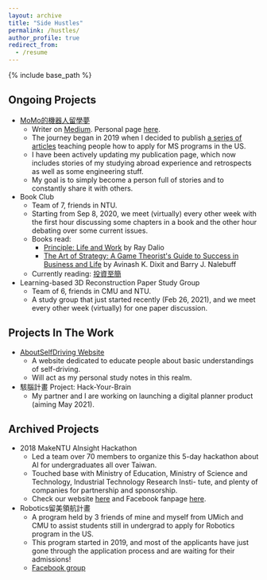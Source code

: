 ```yaml
---
layout: archive
title: "Side Hustles"
permalink: /hustles/
author_profile: true
redirect_from:
  - /resume
---
```


{% include base_path %}

## Ongoing Projects
* [MoMo的機器人留學夢](https://medium.com/momo%E7%9A%84%E6%A9%9F%E5%99%A8%E4%BA%BA%E7%95%99%E5%AD%B8%E5%A4%A2/%E6%96%87%E5%8C%96%E8%A1%9D%E7%AA%81%E8%88%87%E8%AA%8D%E5%90%8C-%E7%95%99%E7%BE%8E%E7%AC%AC%E4%BA%8C%E5%B9%B4-21ac544c70de)
  * Writer on [Medium](https://medium.com/). Personal page [here](https://evamo0508.medium.com/).
  * The journey began in 2019 when I decided to publish [a series of articles](https://medium.com/momo%E7%9A%84%E6%A9%9F%E5%99%A8%E4%BA%BA%E7%95%99%E5%AD%B8%E5%A4%A2/application/home) teaching people how to apply for MS programs in the US.
  * I have been actively updating my publication page, which now includes stories of my studying abroad experience and retrospects as well as some engineering stuff.
  * My goal is to simply become a person full of stories and to constantly share it with others.
* Book Club
  * Team of 7, friends in NTU.
  * Starting from Sep 8, 2020, we meet (virtually) every other week with the first hour discussing some chapters in a book and the other hour debating over some current issues.
  * Books read: 
    * [Principle: Life and Work](https://www.goodreads.com/book/show/34536488-principles) by Ray Dalio
    * [The Art of Strategy: A Game Theorist's Guide to Success in Business and Life](https://www.goodreads.com/book/show/2423424.The_Art_of_Strategy) by Avinash K. Dixit and Barry J. Nalebuff
  * Currently reading: [投資至簡](https://www.books.com.tw/products/CN11714231?loc=P_0005_052)
* Learning-based 3D Reconstruction Paper Study Group
  * Team of 6, friends in CMU and NTU.
  * A study group that just started recently (Feb 26, 2021), and we meet every other week (virtually) for one paper discussion.

## Projects In The Work
* [AboutSelfDriving Website](https://aboutselfdriving.com/)
  * A website dedicated to educate people about basic understandings of self-driving.
  * Will act as my personal study notes in this realm.
* 駭腦計畫 Project: Hack-Your-Brain
  * My partner and I are working on launching a digital planner product (aiming May 2021).

## Archived Projects
* 2018 MakeNTU AInsight Hackathon
  * Led a team over 70 members to organize this 5-day hackathon about AI for undergraduates all over Taiwan.
  * Touched base with Ministry of Education, Ministry of Science and Technology, Industrial Technology Research Insti- tute, and plenty of companies for partnership and sponsorship.
  * Check our website [here](https://make.ntuee.org/) and Facebook fanpage [here](https://www.facebook.com/makentu.ntuee/).
* Robotics留美領航計畫
  * A program held by 3 friends of mine and myself from UMich and CMU to assist students still in undergrad to apply for Robotics program in the US.
  * This program started in 2019, and most of the applicants have just gone through the application process and are waiting for their admissions!
  * [Facebook group](https://www.facebook.com/groups/2240391029329975)
